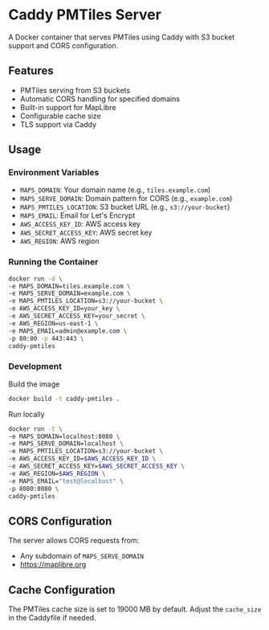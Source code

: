 # Caddy PMTiles Server

A Docker container that serves PMTiles using Caddy with S3 bucket support and CORS configuration.

## Features

- PMTiles serving from S3 buckets
- Automatic CORS handling for specified domains
- Built-in support for MapLibre
- Configurable cache size
- TLS support via Caddy

## Usage

### Environment Variables

- `MAPS_DOMAIN`: Your domain name (e.g., `tiles.example.com`)
- `MAPS_SERVE_DOMAIN`: Domain pattern for CORS (e.g., `example.com`)
- `MAPS_PMTILES_LOCATION`: S3 bucket URL (e.g., `s3://your-bucket`)
- `MAPS_EMAIL`: Email for Let's Encrypt
- `AWS_ACCESS_KEY_ID`: AWS access key
- `AWS_SECRET_ACCESS_KEY`: AWS secret key
- `AWS_REGION`: AWS region

### Running the Container

```bash
docker run -d \
-e MAPS_DOMAIN=tiles.example.com \
-e MAPS_SERVE_DOMAIN=example.com \
-e MAPS_PMTILES_LOCATION=s3://your-bucket \
-e AWS_ACCESS_KEY_ID=your_key \
-e AWS_SECRET_ACCESS_KEY=your_secret \
-e AWS_REGION=us-east-1 \
-e MAPS_EMAIL=admin@example.com \
-p 80:80 -p 443:443 \
caddy-pmtiles
```

### Development

Build the image

```bash
docker build -t caddy-pmtiles .
```

Run locally
```bash
docker run -t \
-e MAPS_DOMAIN=localhost:8080 \
-e MAPS_SERVE_DOMAIN=localhost \
-e MAPS_PMTILES_LOCATION=s3://your-bucket \
-e AWS_ACCESS_KEY_ID=$AWS_ACCESS_KEY_ID \
-e AWS_SECRET_ACCESS_KEY=$AWS_SECRET_ACCESS_KEY \
-e AWS_REGION=$AWS_REGION \
-e MAPS_EMAIL="test@localhost" \
-p 8080:8080 \
caddy-pmtiles
```


## CORS Configuration

The server allows CORS requests from:
- Any subdomain of `MAPS_SERVE_DOMAIN`
- https://maplibre.org

## Cache Configuration

The PMTiles cache size is set to 19000 MB by default. Adjust the `cache_size` in the Caddyfile if needed.
